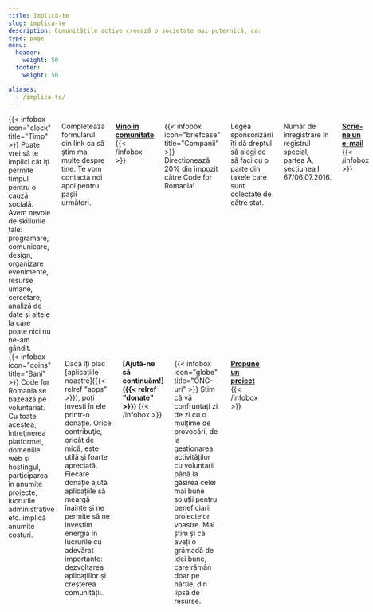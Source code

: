 ```yaml
---
title: Implică-te
slug: implica-te
description: Comunitățile active creează o societate mai puternică, care se poate dezvolta mai repede și mai eficient. Pe termen lung, ele pot duce la o Românie mai bună, în care am vrea cu toții să trăim. Dacă vrei să contribui și tu, vino alături de noi. Câteva ore din timpul tău, know-how sau o donație oricât de mică, toate ne pot ajuta.
type: page
menu: 
  header:
    weight: 50
  footer:
    weight: 50

aliases:
  - /implica-te/
---
```


<div class="columns">
{{< infobox icon="clock" title="Timp" >}}
  Poate vrei să te implici cât iți permite timpul pentru o cauză socială. Avem nevoie de skillurile tale: programare, comunicare, design, organizare evenimente, resurse umane, cercetare, analiză de date și altele la care poate nici nu ne-am gândit. 

  Completează formularul din link ca să știm mai multe despre tine. Te vom contacta noi apoi pentru pașii următori.

  **[Vino in comunitate](https://docs.google.com/forms/d/e/1FAIpQLScIswVt_b-xTjYtr1WX4GhE5HTa_v5znJJAlOi3Y8JmJ7NqJA/viewform)**
{{< /infobox >}}

{{< infobox icon="briefcase" title="Companii" >}}
  Direcționează 20% din impozit către Code for Romania!
  
  Legea sponsorizării îți dă dreptul să alegi ce să faci cu o parte din taxele care sunt colectate de către stat.

  Număr de înregistrare în registrul special, partea A, secțiunea I 67/06.07.2016.

  **[Scrie-ne un e-mail](mailto:contact@code4.ro)**
{{< /infobox >}}
</div>

<div class="columns">
{{< infobox icon="coins" title="Bani" >}}
  Code for Romania se bazează pe voluntariat. Cu toate acestea, întreţinerea platformei, domeniile web și hostingul, participarea în anumite proiecte, lucrurile administrative etc. implică anumite costuri.

  Dacă îți plac [aplicațiile noastre]({{< relref "apps" >}}), poți investi în ele printr-o donație. Orice contribuţie, oricât de mică, este utilă şi foarte apreciată. Fiecare donație ajută aplicațiile să meargă înainte și ne permite să ne investim energia în lucrurile cu adevărat importante: dezvoltarea aplicațiilor și creșterea comunității.

  **[Ajută-ne să continuăm!]({{< relref "donate" >}})**
{{< /infobox >}}

{{< infobox icon="globe" title="ONG-uri" >}}
  Știm că vă confruntați zi de zi cu o mulțime de provocări, de la gestionarea activităților cu voluntarii până la găsirea celei mai bune soluții pentru beneficiarii proiectelor voastre. Mai știm și că aveți o grămadă de idei bune, care rămân doar pe hârtie, din lipsă de resurse.

  **[Propune un proiect](https://cetetine.ro/)**
{{< /infobox >}}
</div>
